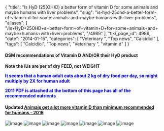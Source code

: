 {
    "title": "Is HyD (25(OH)D) a better form of vitamin D for some animals and maybe humans with liver problems",
    "slug": "is-hyd-25ohd-a-better-form-of-vitamin-d-for-some-animals-and-maybe-humans-with-liver-problems",
    "aliases": [
        "/Is+HyD+25OHD+a+better+form+of+vitamin+D+for+some+animals+and+maybe+humans+with+liver+problems",
        "/4989"
    ],
    "tiki_page_id": 4989,
    "date": "2014-01-15",
    "categories": [
        "Veterinary ",
        "Top news",
        "Calcidiol"
    ],
    "tags": [
        "Calcidiol",
        "Top news",
        "Veterinary ",
        "vitamin d"
    ]
}


#### DSM recommendations of Vitamin D AND/OR their HyD product

 **Note the IUs are per of dry FEED, not WEIGHT** 

 **<span style="color:#00F;">It seems that a human adult eats about 2 kg of dry food per day, so might multiply by 2X for human adult</span>** 

 **<span style="color:#00F;">2011 PDF is attached at the bottom of this page has all of the recommended nutrients</span>** 

#### Updated [Animals get a lot more vitamin D than minimum recommended for humans – 2016](/tags/animals-get-a-lot-more-vitamin-d-than-minimum-recommended-for-humans-2016.html)

<img src="https://d378j1rmrlek7x.cloudfront.net/attachments/jpeg/ovn-poultry.jpg" alt="image">
<img src="https://d378j1rmrlek7x.cloudfront.net/attachments/jpeg/ovn-turkey.jpg" alt="image">
<img src="https://d378j1rmrlek7x.cloudfront.net/attachments/jpeg/ovn-swine.jpg" alt="image">
<img src="https://d378j1rmrlek7x.cloudfront.net/attachments/jpeg/ovn-ruminants.jpg" alt="image">
<img src="https://d378j1rmrlek7x.cloudfront.net/attachments/jpeg/ovn-fish-and-shrimp.jpg" alt="image">
<img src="https://d378j1rmrlek7x.cloudfront.net/attachments/jpeg/ovn-horses-and-others.jpg" alt="image">
<img src="https://d378j1rmrlek7x.cloudfront.net/attachments/jpeg/ocn-dogs-and-cats.jpg" alt="image">